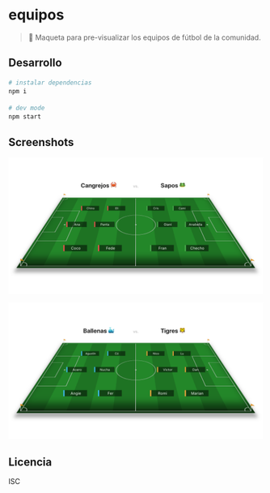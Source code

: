 # equipos

> 👫 Maqueta para pre-visualizar los equipos de fútbol de la comunidad.

## Desarrollo

```bash
# instalar dependencias
npm i

# dev mode
npm start
```

## Screenshots

![equipos-1](https://raw.githubusercontent.com/durancristhian/equipos/master/screenshots/equipos-1.jpeg)

![equipos-2](https://raw.githubusercontent.com/durancristhian/equipos/master/screenshots/equipos-2.jpeg)

## Licencia

ISC
